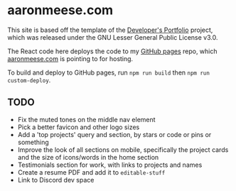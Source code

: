 # aaronmeese.com

This site is based off the template of the [Developer's Portfolio](https://github.com/hashirshoaeb/home)
project, which was released under the GNU Lesser General Public License v3.0.

The React code here deploys the code to my [GitHub pages](https://ajmeese7.github.io) repo,
which [aaronmeese.com](https://aaronmeese.com) is pointing to for hosting.

To build and deploy to GitHub pages, run `npm run build` then `npm run custom-deploy`.

## TODO
- Fix the muted tones on the middle nav element
- Pick a better favicon and other logo sizes
- Add a 'top projects' query and section, by stars or code or pins or something
- Improve the look of all sections on mobile, specifically the project cards and the
size of icons/words in the home section
- Testimonials section for work, with links to projects and names
- Create a resume PDF and add it to `editable-stuff`
- Link to Discord dev space
